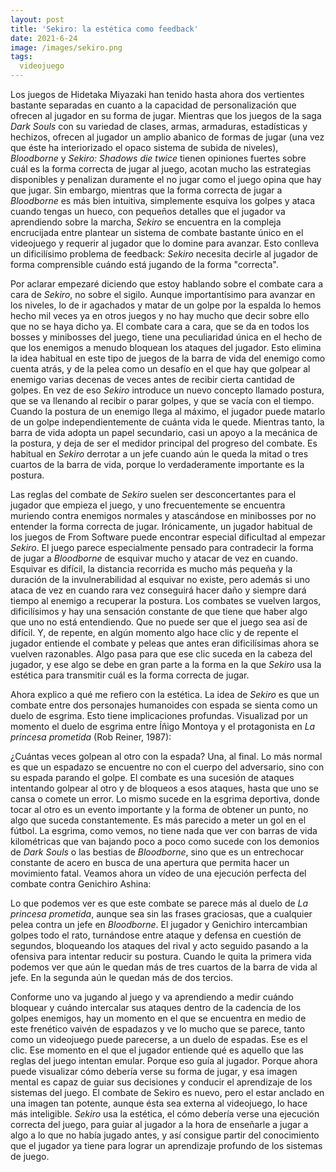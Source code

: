 ```yaml
---
layout: post
title: 'Sekiro: la estética como feedback'
date: 2021-6-24
image: /images/sekiro.png
tags:
  videojuego
---
```

Los juegos de Hidetaka Miyazaki han tenido hasta ahora dos vertientes bastante separadas en cuanto a la capacidad de personalización que ofrecen al jugador en su forma de jugar. Mientras que los juegos de la saga *Dark Souls* con su variedad de clases, armas, armaduras, estadísticas y hechizos, ofrecen al jugador un amplio abanico de formas de jugar (una vez que éste ha interiorizado el opaco sistema de subida de niveles), *Bloodborne* y *Sekiro: Shadows die twice* tienen opiniones fuertes sobre cuál es la forma correcta de jugar al juego, acotan mucho las estrategias disponibles y penalizan duramente el no jugar como el juego opina que hay que jugar. Sin embargo, mientras que la forma correcta de jugar a *Bloodborne* es más bien intuitiva, simplemente esquiva los golpes y ataca cuando tengas un hueco, con pequeños detalles que el jugador va aprendiendo sobre la marcha, *Sekiro* se encuentra en la compleja encrucijada entre plantear un sistema de combate bastante único en el videojuego y requerir al jugador que lo domine para avanzar. Esto conlleva un dificilísimo problema de feedback: *Sekiro* necesita decirle al jugador de forma comprensible cuándo está jugando de la forma "correcta".

Por aclarar empezaré diciendo que estoy hablando sobre el combate cara a cara de *Sekiro*, no sobre el sigilo. Aunque importantísimo para avanzar en los niveles, lo de ir agachados y matar de un golpe por la espalda lo hemos hecho mil veces ya en otros juegos y no hay mucho que decir sobre ello que no se haya dicho ya. El combate cara a cara, que se da en todos los bosses y minibosses del juego, tiene una peculiaridad única en el hecho de que los enemigos a menudo bloquean los ataques del jugador. Esto elimina la idea habitual en este tipo de juegos de la barra de vida del enemigo como cuenta atrás, y de la pelea como un desafío en el que hay que golpear al enemigo varias decenas de veces antes de recibir cierta cantidad de golpes. En vez de eso *Sekiro* introduce un nuevo concepto llamado postura, que se va llenando al recibir o parar golpes, y que se vacía con el tiempo. Cuando la postura de un enemigo llega al máximo, el jugador puede matarlo de un golpe independientemente de cuánta vida le quede. Mientras tanto, la barra de vida adopta un papel secundario, casi un apoyo a la mecánica de la postura, y deja de ser el medidor principal del progreso del combate. Es habitual en *Sekiro* derrotar a un jefe cuando aún le queda la mitad o tres cuartos de la barra de vida, porque lo verdaderamente importante es la postura.

Las reglas del combate de *Sekiro* suelen ser desconcertantes para el jugador que empieza el juego, y uno frecuentemente se encuentra muriendo contra enemigos normales y atascándose en minibosses por no entender la forma correcta de jugar. Irónicamente, un jugador habitual de los juegos de From Software puede encontrar especial dificultad al empezar *Sekiro*. El juego parece especialmente pensado para contradecir la forma de jugar a *Bloodborne* de esquivar mucho y atacar de vez en cuando. Esquivar es difícil, la distancia recorrida es mucho más pequeña y la duración de la invulnerabilidad al esquivar no existe, pero además si uno ataca de vez en cuando rara vez conseguirá hacer daño y siempre dará tiempo al enemigo a recuperar la postura. Los combates se vuelven largos, dificilísimos y hay una sensación constante de que tiene que haber algo que uno no está entendiendo. Que no puede ser que el juego sea así de difícil. Y, de repente, en algún momento algo hace clic y de repente el jugador entiende el combate y peleas que antes eran dificilísimas ahora se vuelven razonables. Algo pasa para que ese clic suceda en la cabeza del jugador, y ese algo se debe en gran parte a la forma en la que *Sekiro* usa la estética para transmitir cuál es la forma correcta de jugar.

Ahora explico a qué me refiero con la estética. La idea de *Sekiro* es que un combate entre dos personajes humanoides con espada se sienta como un duelo de esgrima. Esto tiene implicaciones profundas. Visualizad por un momento el duelo de esgrima entre Íñigo Montoya y el protagonista en *La princesa prometida* (Rob Reiner, 1987):

<youtube id="ZjJoqBV_UVc" />

¿Cuántas veces golpean al otro con la espada? Una, al final. Lo más normal es que un espadazo se encuentre no con el cuerpo del adversario, sino con su espada parando el golpe. El combate es una sucesión de ataques intentando golpear al otro y de bloqueos a esos ataques, hasta que uno se cansa o comete un error. Lo mismo sucede en la esgrima deportiva, donde tocar al otro es un evento importante y la forma de obtener un punto, no algo que suceda constantemente. Es más parecido a meter un gol en el fútbol. La esgrima, como vemos, no tiene nada que ver con barras de vida kilométricas que van bajando poco a poco como sucede con los demonios de *Dark Souls* o las bestias de *Bloodborne*, sino que es un entrechocar constante de acero en busca de una apertura que permita hacer un movimiento fatal. Veamos ahora un vídeo de una ejecución perfecta del combate contra Genichiro Ashina:

<youtube id="UDzBOkt9OYs" />

Lo que podemos ver es que este combate se parece más al duelo de *La princesa prometida*, aunque sea sin las frases graciosas, que a cualquier pelea contra un jefe en *Bloodborne*. El jugador y Genichiro intercambian golpes todo el rato, turnándose entre ataque y defensa en cuestión de segundos, bloqueando los ataques del rival y acto seguido pasando a la ofensiva para intentar reducir su postura. Cuando le quita la primera vida podemos ver que aún le quedan más de tres cuartos de la barra de vida al jefe. En la segunda aún le quedan más de dos tercios.

Conforme uno va jugando al juego y va aprendiendo a medir cuándo bloquear y cuándo intercalar sus ataques dentro de la cadencia de los golpes enemigos, hay un momento en el que se encuentra en medio de este frenético vaivén de espadazos y ve lo mucho que se parece, tanto como un videojuego puede parecerse, a un duelo de espadas. Ese es el clic. Ese momento en el que el jugador entiende qué es aquello que las reglas del juego intentan emular. Porque eso guía al jugador. Porque ahora puede visualizar cómo debería verse su forma de jugar, y esa imagen mental es capaz de guiar sus decisiones y conducir el aprendizaje de los sistemas del juego. El combate de Sekiro es nuevo, pero el estar anclado en una imagen tan potente, aunque ésta sea externa al videojuego, lo hace más inteligible. *Sekiro* usa la estética, el cómo debería verse una ejecución correcta del juego, para guiar al jugador a la hora de enseñarle a jugar a algo a lo que no había jugado antes, y así consigue partir del conocimiento que el jugador ya tiene para lograr un aprendizaje profundo de los sistemas de juego.
